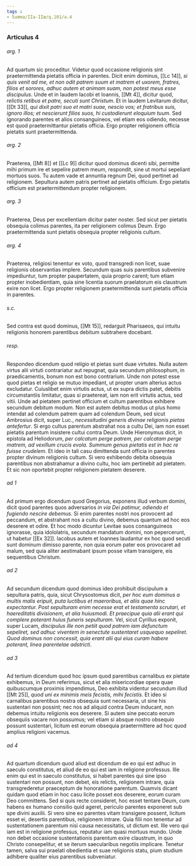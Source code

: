 ```yaml
---
tags : 
- Summa/IIa-IIæ/q.101/a.4
---
```


### Articulus 4

###### arg. 1
Ad quartum sic proceditur. Videtur quod occasione religionis sint praetermittenda pietatis officia in parentes. Dicit enim dominus, [[Lc 14]], *si quis venit ad me, et non odit patrem suum et matrem et uxorem, fratres, filios et sorores, adhuc autem et animam suam, non potest meus esse discipulus*. Unde et in laudem Iacobi et Ioannis, [[Mt 4]], dicitur quod, *relictis retibus et patre, secuti sunt Christum*. Et in laudem Levitarum dicitur, [[Dt 33]], *qui dixit patri suo et matri suae, nescio vos; et fratribus suis, ignoro illos; et nescierunt filios suos, hi custodierunt eloquium tuum*. Sed ignorando parentes et alios consanguineos, vel etiam eos odiendo, necesse est quod praetermittantur pietatis officia. Ergo propter religionem officia pietatis sunt praetermittenda.

###### arg. 2
Praeterea, [[Mt 8]] et [[Lc 9]] dicitur quod dominus dicenti sibi, permitte mihi primum ire et sepelire patrem meum, respondit, sine ut mortui sepeliant mortuos suos. Tu autem vade et annuntia regnum Dei, quod pertinet ad religionem. Sepultura autem patris pertinet ad pietatis officium. Ergo pietatis officium est praetermittendum propter religionem.

###### arg. 3
Praeterea, Deus per excellentiam dicitur pater noster. Sed sicut per pietatis obsequia colimus parentes, ita per religionem colimus Deum. Ergo praetermittenda sunt pietatis obsequia propter religionis cultum.

###### arg. 4
Praeterea, religiosi tenentur ex voto, quod transgredi non licet, suae religionis observantias implere. Secundum quas suis parentibus subvenire impediuntur, tum propter paupertatem, quia proprio carent; tum etiam propter inobedientiam, quia sine licentia suorum praelatorum eis claustrum exire non licet. Ergo propter religionem praetermittenda sunt pietatis officia in parentes.

###### s.c.
Sed contra est quod dominus, [[Mt 15]], redarguit Pharisaeos, qui intuitu religionis honorem parentibus debitum subtrahere docebant.

###### resp.
Respondeo dicendum quod religio et pietas sunt duae virtutes. Nulla autem virtus alii virtuti contrariatur aut repugnat, quia secundum philosophum, in praedicamentis, bonum non est bono contrarium. Unde non potest esse quod pietas et religio se mutuo impediant, ut propter unam alterius actus excludatur. Cuiuslibet enim virtutis actus, ut ex supra dictis patet, debitis circumstantiis limitatur, quas si praetereat, iam non erit virtutis actus, sed vitii. Unde ad pietatem pertinet officium et cultum parentibus exhibere secundum debitum modum. Non est autem debitus modus ut plus homo intendat ad colendum patrem quam ad colendum Deum, sed sicut Ambrosius dicit, super Luc., *necessitudini generis divinae religionis pietas antefertur*. Si ergo cultus parentum abstrahat nos a cultu Dei, iam non esset pietatis parentum insistere cultui contra Deum. Unde Hieronymus dicit, in epistola ad Heliodorum, *per calcatum perge patrem, per calcatam perge matrem, ad vexillum crucis evola. Summum genus pietatis est in hac re fuisse crudelem*. Et ideo in tali casu dimittenda sunt officia in parentes propter divinum religionis cultum. Si vero exhibendo debita obsequia parentibus non abstrahamur a divino cultu, hoc iam pertinebit ad pietatem. Et sic non oportebit propter religionem pietatem deserere.

###### ad 1
Ad primum ergo dicendum quod Gregorius, exponens illud verbum domini, dicit quod parentes quos adversarios *in via Dei patimur, odiendo et fugiendo nescire debemus*. Si enim parentes nostri nos provocent ad peccandum, et abstrahant nos a cultu divino, debemus quantum ad hoc eos deserere et odire. Et hoc modo dicuntur Levitae suos consanguineos ignorasse, quia idololatris, secundum mandatum domini, non pepercerunt, ut habetur [[Ex 32]]. Iacobus autem et Ioannes laudantur ex hoc quod secuti sunt dominum dimisso parente, non quia eorum pater eos provocaret ad malum, sed quia aliter aestimabant ipsum posse vitam transigere, eis sequentibus Christum.

###### ad 2
Ad secundum dicendum quod dominus ideo prohibuit discipulum a sepultura patris, quia, sicut Chrysostomus dicit, *per hoc eum dominus a multis malis eripuit, puta luctibus et maeroribus, et aliis quae hinc expectantur. Post sepulturam enim necesse erat et testamenta scrutari, et haereditatis divisionem, et alia huiusmodi. Et praecipue quia alii erant qui complere poterant huius funeris sepulturam*. Vel, sicut Cyrillus exponit, super Lucam, *discipulus ille non petiit quod patrem iam defunctum sepeliret, sed adhuc viventem in senectute sustentaret usquequo sepeliret. Quod dominus non concessit, quia erant alii qui eius curam habere poterant, linea parentelae adstricti*.

###### ad 3
Ad tertium dicendum quod hoc ipsum quod parentibus carnalibus ex pietate exhibemus, in Deum referimus, sicut et alia misericordiae opera quae quibuscumque proximis impendimus, Deo exhibita videntur secundum illud [[Mt 25]], *quod uni ex minimis meis fecistis, mihi fecistis*. Et ideo si carnalibus parentibus nostra obsequia sunt necessaria, ut sine his sustentari non possint; nec nos ad aliquid contra Deum inducant, non debemus intuitu religionis eos deserere. Si autem sine peccato eorum obsequiis vacare non possumus; vel etiam si absque nostro obsequio possunt sustentari, licitum est eorum obsequia praetermittere ad hoc quod amplius religioni vacemus.

###### ad 4
Ad quartum dicendum quod aliud est dicendum de eo qui est adhuc in saeculo constitutus, et aliud de eo qui est iam in religione professus. Ille enim qui est in saeculo constitutus, si habet parentes qui sine ipso sustentari non possunt, non debet, eis relictis, religionem intrare, quia transgrederetur praeceptum de honoratione parentum. Quamvis dicant quidam quod etiam in hoc casu licite posset eos deserere, eorum curam Deo committens. Sed si quis recte consideret, hoc esset tentare Deum, cum habens ex humano consilio quid ageret, periculo parentes exponeret sub spe divini auxilii. Si vero sine eo parentes vitam transigere possent, licitum esset ei, desertis parentibus, religionem intrare. Quia filii non tenentur ad sustentationem parentum nisi causa necessitatis, ut dictum est. Ille vero qui iam est in religione professus, reputatur iam quasi mortuus mundo. Unde non debet occasione sustentationis parentum exire claustrum, in quo Christo consepelitur, et se iterum saecularibus negotiis implicare. Tenetur tamen, salva sui praelati obedientia et suae religionis statu, pium studium adhibere qualiter eius parentibus subveniatur.

